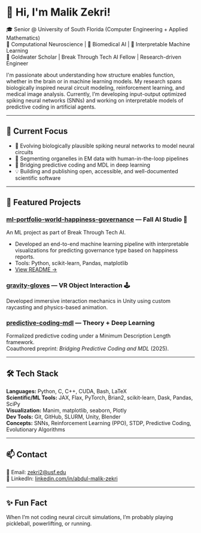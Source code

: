 # 👋 Hi, I'm Malik Zekri!

🎓 Senior @ University of South Florida (Computer Engineering + Applied Mathematics)  
🧠 Computational Neuroscience | 🧬 Biomedical AI | 🧠 Interpretable Machine Learning  
🚀 Goldwater Scholar | Break Through Tech AI Fellow | Research-driven Engineer

I'm passionate about understanding how structure enables function, whether in the brain or in machine learning models. My research spans biologically inspired neural circuit modeling, reinforcement learning, and medical image analysis. Currently, I’m developing input-output optimized spiking neural networks (SNNs) and working on interpretable models of predictive coding in artificial agents.

---

## 🔭 Current Focus
- 🧠 Evolving biologically plausible spiking neural networks to model neural circuits
- 🧬 Segmenting organelles in EM data with human-in-the-loop pipelines
- 🧠 Bridging predictive coding and MDL in deep learning
- 💡 Building and publishing open, accessible, and well-documented scientific software

---

## 🔬 Featured Projects

### [ml-portfolio-world-happiness-governance](https://github.com/TheShadowTiki/ml-portfolio-world-happiness-governance) — Fall AI Studio 🧠  
An ML project as part of Break Through Tech AI.  
- Developed an end-to-end machine learning pipeline with interpretable visualizations for predicting governance type based on happiness reports.  
- Tools: Python, scikit-learn, Pandas, matplotlib  
- [View README →](https://github.com/TheShadowTiki/ml-portfolio-world-happiness-governance#readme)  

### [gravity-gloves](https://github.com/TheShadowTiki/gravity-gloves) — VR Object Interaction 🕹️  
Developed immersive interaction mechanics in Unity using custom raycasting and physics-based animation.

### [predictive-coding-mdl](https://arxiv.org/abs/2505.14635) — Theory + Deep Learning  
Formalized predictive coding under a Minimum Description Length framework.  
Coauthored preprint: _Bridging Predictive Coding and MDL_ (2025).

---

## 🛠 Tech Stack

**Languages:** Python, C, C++, CUDA, Bash, LaTeX  
**Scientific/ML Tools:** JAX, Flax, PyTorch, Brian2, scikit-learn, Dask, Pandas, SciPy  
**Visualization:** Manim, matplotlib, seaborn, Plotly  
**Dev Tools:** Git, GitHub, SLURM, Unity, Blender  
**Concepts:** SNNs, Reinforcement Learning (PPO), STDP, Predictive Coding, Evolutionary Algorithms

---

## 📫 Contact

📧 Email: [zekri2@usf.edu](mailto:zekri2@usf.edu)  
🔗 LinkedIn: [linkedin.com/in/abdul-malik-zekri](https://www.linkedin.com/in/abdul-malik-zekri)

---

## ✨ Fun Fact  
When I’m not coding neural circuit simulations, I’m probably playing pickleball, powerlifting, or running.

